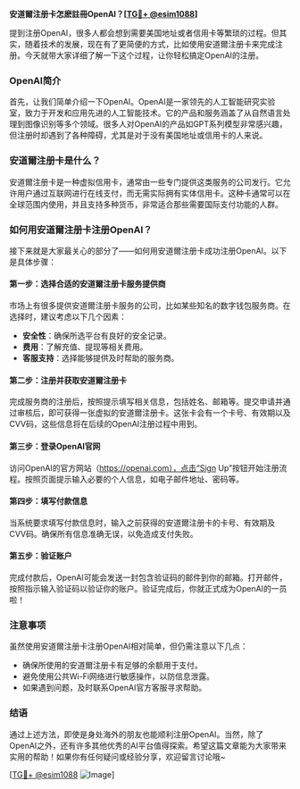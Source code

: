 **安道爾注册卡怎麽註冊OpenAI？[[TG💪+ @esim1088](https://t.me/s/esim1088)]**

提到注册OpenAI，很多人都会想到需要美国地址或者信用卡等繁琐的过程。但其实，随着技术的发展，现在有了更简便的方式，比如使用安道爾注册卡来完成注册。今天就带大家详细了解一下这个过程，让你轻松搞定OpenAI的注册。

### OpenAI简介

首先，让我们简单介绍一下OpenAI。OpenAI是一家领先的人工智能研究实验室，致力于开发和应用先进的人工智能技术。它的产品和服务涵盖了从自然语言处理到图像识别等多个领域。很多人对OpenAI的产品如GPT系列模型非常感兴趣，但注册时却遇到了各种障碍，尤其是对于没有美国地址或信用卡的人来说。

### 安道爾注册卡是什么？

安道爾注册卡是一种虚拟信用卡，通常由一些专门提供这类服务的公司发行。它允许用户通过互联网进行在线支付，而无需实际拥有实体信用卡。这种卡通常可以在全球范围内使用，并且支持多种货币，非常适合那些需要国际支付功能的人群。

### 如何用安道爾注册卡注册OpenAI？

接下来就是大家最关心的部分了——如何用安道爾注册卡成功注册OpenAI。以下是具体步骤：

#### 第一步：选择合适的安道爾注册卡服务提供商

市场上有很多提供安道爾注册卡服务的公司，比如某些知名的数字钱包服务商。在选择时，建议考虑以下几个因素：
- **安全性**：确保所选平台有良好的安全记录。
- **费用**：了解充值、提现等相关费用。
- **客服支持**：选择能够提供及时帮助的服务商。

#### 第二步：注册并获取安道爾注册卡

完成服务商的注册后，按照提示填写相关信息，包括姓名、邮箱等。提交申请并通过审核后，即可获得一张虚拟的安道爾注册卡。这张卡会有一个卡号、有效期以及CVV码，这些信息将在后续的OpenAI注册过程中用到。

#### 第三步：登录OpenAI官网

访问OpenAI的官方网站（https://openai.com），点击“Sign Up”按钮开始注册流程。按照页面提示输入必要的个人信息，如电子邮件地址、密码等。

#### 第四步：填写付款信息

当系统要求填写付款信息时，输入之前获得的安道爾注册卡的卡号、有效期及CVV码。确保所有信息准确无误，以免造成支付失败。

#### 第五步：验证账户

完成付款后，OpenAI可能会发送一封包含验证码的邮件到你的邮箱。打开邮件，按照指示输入验证码以验证你的账户。验证完成后，你就正式成为OpenAI的一员啦！

### 注意事项

虽然使用安道爾注册卡注册OpenAI相对简单，但仍需注意以下几点：
- 确保所使用的安道爾注册卡有足够的余额用于支付。
- 避免使用公共Wi-Fi网络进行敏感操作，以防信息泄露。
- 如果遇到问题，及时联系OpenAI官方客服寻求帮助。

### 结语

通过上述方法，即使是身处海外的朋友也能顺利注册OpenAI。当然，除了OpenAI之外，还有许多其他优秀的AI平台值得探索。希望这篇文章能为大家带来实用的帮助！如果你有任何疑问或经验分享，欢迎留言讨论哦~

[[TG💪+ @esim1088](https://t.me/s/esim1088) ![Image](https://i.postimg.cc/4NQfJmqS/Snipaste-2025-05-13-00-14-12.png)]